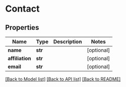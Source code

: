 # Contact

## Properties
Name | Type | Description | Notes
------------ | ------------- | ------------- | -------------
**name** | **str** |  | [optional] 
**affiliation** | **str** |  | [optional] 
**email** | **str** |  | [optional] 

[[Back to Model list]](../README.md#documentation-for-models) [[Back to API list]](../README.md#documentation-for-api-endpoints) [[Back to README]](../README.md)


